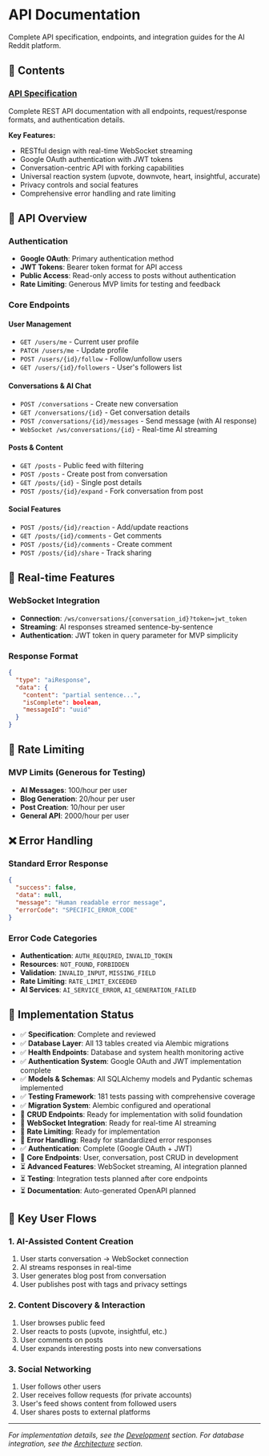# API Documentation

Complete API specification, endpoints, and integration guides for the AI Reddit platform.

## 📁 Contents

### [API Specification](./specification.md)
Complete REST API documentation with all endpoints, request/response formats, and authentication details.

**Key Features:**
- RESTful design with real-time WebSocket streaming
- Google OAuth authentication with JWT tokens
- Conversation-centric API with forking capabilities
- Universal reaction system (upvote, downvote, heart, insightful, accurate)
- Privacy controls and social features
- Comprehensive error handling and rate limiting

## 🔗 API Overview

### Authentication
- **Google OAuth**: Primary authentication method
- **JWT Tokens**: Bearer token format for API access
- **Public Access**: Read-only access to posts without authentication
- **Rate Limiting**: Generous MVP limits for testing and feedback

### Core Endpoints

#### User Management
- `GET /users/me` - Current user profile
- `PATCH /users/me` - Update profile
- `POST /users/{id}/follow` - Follow/unfollow users
- `GET /users/{id}/followers` - User's followers list

#### Conversations & AI Chat
- `POST /conversations` - Create new conversation
- `GET /conversations/{id}` - Get conversation details
- `POST /conversations/{id}/messages` - Send message (with AI response)
- `WebSocket /ws/conversations/{id}` - Real-time AI streaming

#### Posts & Content
- `GET /posts` - Public feed with filtering
- `POST /posts` - Create post from conversation
- `GET /posts/{id}` - Single post details
- `POST /posts/{id}/expand` - Fork conversation from post

#### Social Features
- `POST /posts/{id}/reaction` - Add/update reactions
- `GET /posts/{id}/comments` - Get comments
- `POST /posts/{id}/comments` - Create comment
- `POST /posts/{id}/share` - Track sharing

## 🔄 Real-time Features

### WebSocket Integration
- **Connection**: `/ws/conversations/{conversation_id}?token=jwt_token`
- **Streaming**: AI responses streamed sentence-by-sentence
- **Authentication**: JWT token in query parameter for MVP simplicity

### Response Format
```json
{
  "type": "aiResponse",
  "data": {
    "content": "partial sentence...",
    "isComplete": boolean,
    "messageId": "uuid"
  }
}
```

## 🚦 Rate Limiting

### MVP Limits (Generous for Testing)
- **AI Messages**: 100/hour per user
- **Blog Generation**: 20/hour per user
- **Post Creation**: 10/hour per user
- **General API**: 2000/hour per user

## ❌ Error Handling

### Standard Error Response
```json
{
  "success": false,
  "data": null,
  "message": "Human readable error message",
  "errorCode": "SPECIFIC_ERROR_CODE"
}
```

### Error Code Categories
- **Authentication**: `AUTH_REQUIRED`, `INVALID_TOKEN`
- **Resources**: `NOT_FOUND`, `FORBIDDEN`
- **Validation**: `INVALID_INPUT`, `MISSING_FIELD`
- **Rate Limiting**: `RATE_LIMIT_EXCEEDED`
- **AI Services**: `AI_SERVICE_ERROR`, `AI_GENERATION_FAILED`

## 🔧 Implementation Status

- ✅ **Specification**: Complete and reviewed
- ✅ **Database Layer**: All 13 tables created via Alembic migrations
- ✅ **Health Endpoints**: Database and system health monitoring active
- ✅ **Authentication System**: Google OAuth and JWT implementation complete
- ✅ **Models & Schemas**: All SQLAlchemy models and Pydantic schemas implemented
- ✅ **Testing Framework**: 181 tests passing with comprehensive coverage
- ✅ **Migration System**: Alembic configured and operational
- 🔄 **CRUD Endpoints**: Ready for implementation with solid foundation
- 🔄 **WebSocket Integration**: Ready for real-time AI streaming
- 🔄 **Rate Limiting**: Ready for implementation
- 🔄 **Error Handling**: Ready for standardized error responses
- ✅ **Authentication**: Complete (Google OAuth + JWT)
- 🔄 **Core Endpoints**: User, conversation, post CRUD in development
- ⏳ **Advanced Features**: WebSocket streaming, AI integration planned
- ⏳ **Testing**: Integration tests planned after core endpoints
- ⏳ **Documentation**: Auto-generated OpenAPI planned

## 🎯 Key User Flows

### 1. AI-Assisted Content Creation
1. User starts conversation → WebSocket connection
2. AI streams responses in real-time
3. User generates blog post from conversation
4. User publishes post with tags and privacy settings

### 2. Content Discovery & Interaction
1. User browses public feed
2. User reacts to posts (upvote, insightful, etc.)
3. User comments on posts
4. User expands interesting posts into new conversations

### 3. Social Networking
1. User follows other users
2. User receives follow requests (for private accounts)
3. User's feed shows content from followed users
4. User shares posts to external platforms

---

*For implementation details, see the [Development](../development/) section.*
*For database integration, see the [Architecture](../architecture/) section.*
